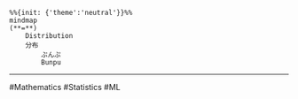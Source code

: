 ```mermaid
%%{init: {'theme':'neutral'}}%%
mindmap
(**=**)
	Distribution
	分布
		ぶんぷ
		Bunpu
```

___
#Mathematics #Statistics #ML 